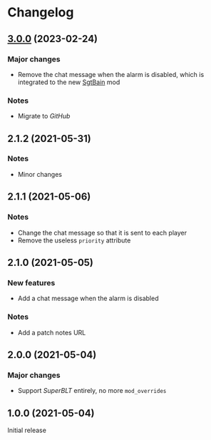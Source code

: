 # Changelog

## [3.0.0](https://github.com/SgtAlexis/SgtSpotter/releases/tag/v3.0.0) (2023-02-24)

### Major changes
- Remove the chat message when the alarm is disabled, which is integrated to the
  new [SgtBain](https://github.com/SgtAlexis/SgtBain) mod

### Notes
- Migrate to _GitHub_

## 2.1.2 (2021-05-31)

### Notes
- Minor changes

## 2.1.1 (2021-05-06)

### Notes
- Change the chat message so that it is sent to each player
- Remove the useless `priority` attribute

## 2.1.0 (2021-05-05)

### New features
- Add a chat message when the alarm is disabled

### Notes
- Add a patch notes URL

## 2.0.0 (2021-05-04)

### Major changes
- Support _SuperBLT_ entirely, no more `mod_overrides`

## 1.0.0 (2021-05-04)
Initial release